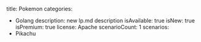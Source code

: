 title: Pokemon
categories:
  - Golang
description: new lp.md description
isAvailable: true
isNew: true
isPremium: true
license: Apache
scenarioCount: 1
scenarios:
  - Pikachu

